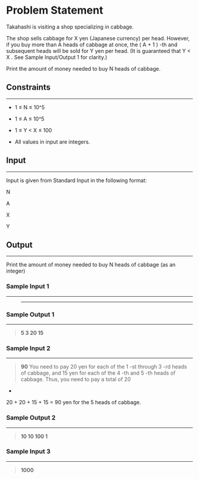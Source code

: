
# Problem Statement
Takahashi is visiting a shop specializing in cabbage.

The shop sells cabbage for 
X
 yen (Japanese currency) per head.
However, if you buy more than 
A
 heads of cabbage at once, the 
(
A
+
1
)
-th and subsequent heads will be sold for 
Y
 yen per head.
(It is guaranteed that 
Y
<
X
. See Sample Input/Output 1 for clarity.)

Print the amount of money needed to buy 
N
 heads of cabbage.

## Constraints
---
* 1
≤
N
≤
10^5

* 1
≤
A
≤
10^5

* 1
≤
Y
<
X
≤
100

* All values in input are integers.

## Input
----
Input is given from Standard Input in the following format:

N
 
A
 
X
 
Y


## Output
---
Print the amount of money needed to buy 
N
 heads of cabbage (as an integer)

### Sample Input 1
----
> **  **

### Sample Output  1
----
> **5 3 20 15**



 ### Sample Input 2
----
> **90**
You need to pay 
20
 yen for each of the 
1
-st through 
3
-rd heads of cabbage, and 
15
 yen for each of the 
4
-th and 
5
-th heads of cabbage.
Thus, you need to pay a total of 
20
+
20
+
20
+
15
+
15 =
90
 yen for the 
5
 heads of cabbage.

### Sample Output  2
----
> **10 10 100 1**

 ### Sample Input 3
----
> **1000**
